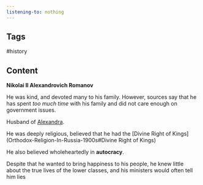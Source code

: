 ```yaml
---
listening-to: nothing
---
```


## Tags

#history

## Content

**Nikolai II Alexandrovich Romanov**

He was kind, and devoted many to his family. However, sources say that he has spent _too much time_ with his family and did not care enough on government issues.

Husband of [Alexandra](Tsarina-Alexandra).

He was deeply religious, believed that he had the [Divine Right of Kings](Orthodox-Religion-In-Russia-1900s#Divine Right of Kings)

He also believed wholeheartedly in **autocracy**.

Despite that he wanted to bring happiness to his people, he knew little about the true lives of the lower classes, and his ministers would often tell him lies



